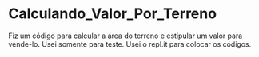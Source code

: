 # Calculando_Valor_Por_Terreno
 Fiz um código para calcular a área do terreno e estipular um valor para vende-lo. Usei somente para teste. Usei o repl.it para colocar os códigos.
